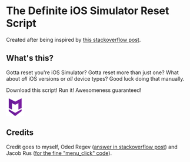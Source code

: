 The Definite iOS Simulator Reset Script
=======================================

Created after being inspired by [this stackoverflow post](http://stackoverflow.com/questions/5125243/how-can-i-reset-the-ios-simulator-from-the-command-line/).


What's this?
------------
Gotta reset you're iOS Simulator? Gotta reset more than just one? What about *all* iOS versions or *all* device types? Good luck doing that manually.

Download this script! Run it! Awesomeness guaranteed!

![Screenshot](https://github.com/adam-p/markdown-here/raw/master/src/common/images/icon48.png "Screenshot")


Credits
-------

Credit goes to myself, Oded Regev ([answer in stackoverflow post](http://stackoverflow.com/a/14811280/659310)) and Jacob Rus ([for the fine "menu_click" code](http://hints.macworld.com/article.php?story=20060921045743404)).

